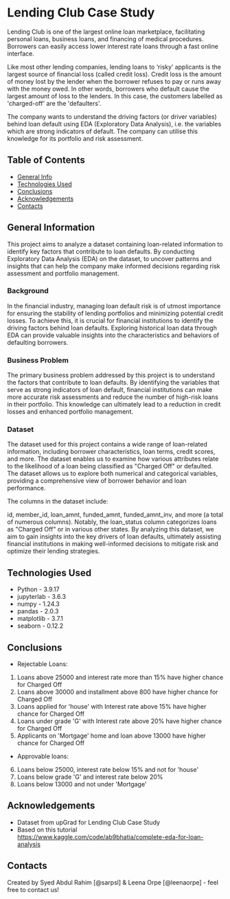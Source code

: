 # Lending Club Case Study
Lending Club is one of the largest online loan marketplace, facilitating personal loans, business loans, and financing of medical procedures. Borrowers can easily access lower interest rate loans through a fast online interface. 

Like most other lending companies, lending loans to ‘risky’ applicants is the largest source of financial loss (called credit loss). Credit loss is the amount of money lost by the lender when the borrower refuses to pay or runs away with the money owed. In other words, borrowers who default cause the largest amount of loss to the lenders. In this case, the customers labelled as 'charged-off' are the 'defaulters'. 

The company wants to understand the driving factors (or driver variables) behind loan default using EDA (Exploratory Data Analysis), i.e. the variables which are strong indicators of default.  The company can utilise this knowledge for its portfolio and risk assessment. 

## Table of Contents
* [General Info](#general-information)
* [Technologies Used](#technologies-used)
* [Conclusions](#conclusions)
* [Acknowledgements](#acknowledgements)
* [Contacts](#contacts)

## General Information
This project aims to analyze a dataset containing loan-related information to identify key factors that contribute to loan defaults. By conducting Exploratory Data Analysis (EDA) on the dataset, to uncover patterns and insights that can help the company make informed decisions regarding risk assessment and portfolio management.

### Background
In the financial industry, managing loan default risk is of utmost importance for ensuring the stability of lending portfolios and minimizing potential credit losses. To achieve this, it is crucial for financial institutions to identify the driving factors behind loan defaults. Exploring historical loan data through EDA can provide valuable insights into the characteristics and behaviors of defaulting borrowers.

### Business Problem
The primary business problem addressed by this project is to understand the factors that contribute to loan defaults. By identifying the variables that serve as strong indicators of loan default, financial institutions can make more accurate risk assessments and reduce the number of high-risk loans in their portfolio. This knowledge can ultimately lead to a reduction in credit losses and enhanced portfolio management.

### Dataset
The dataset used for this project contains a wide range of loan-related information, including borrower characteristics, loan terms, credit scores, and more. The dataset enables us to examine how various attributes relate to the likelihood of a loan being classified as "Charged Off" or defaulted. The dataset allows us to explore both numerical and categorical variables, providing a comprehensive view of borrower behavior and loan performance.

The columns in the dataset include:

id, member_id, loan_amnt, funded_amnt, funded_amnt_inv, and more (a total of numerous columns).
Notably, the loan_status column categorizes loans as "Charged Off" or in various other states.
By analyzing this dataset, we aim to gain insights into the key drivers of loan defaults, ultimately assisting financial institutions in making well-informed decisions to mitigate risk and optimize their lending strategies.

## Technologies Used
- Python - 3.9.17
- jupyterlab - 3.6.3
- numpy - 1.24.3
- pandas - 2.0.3
- matplotlib - 3.7.1
- seaborn - 0.12.2

## Conclusions
- Rejectable Loans:
1. Loans above 25000 and interest rate more than 15% have higher chance for Charged Off
2. Loans above 30000 and installment above 800 have higher chance for Charged Off
3. Loans applied for 'house' with Interest rate above 15% have higher chance for Charged Off
4. Loans under grade 'G' with Interest rate above 20% have higher chance for Charged Off
5. Applicants on 'Mortgage' home and loan above 13000 have higher chance for Charged Off
- Approvable loans:
6. Loans below 25000, interest rate below 15% and not for 'house'
7. Loans below grade 'G' and interest rate below 20%
8. Loans below 13000 and not under 'Mortgage'

## Acknowledgements
- Dataset from upGrad for Lending Club Case Study
- Based on this tutorial https://www.kaggle.com/code/ab9bhatia/complete-eda-for-loan-analysis

## Contacts
Created by Syed Abdul Rahim [@sarpsl] & Leena Orpe [@leenaorpe] - feel free to contact us!
